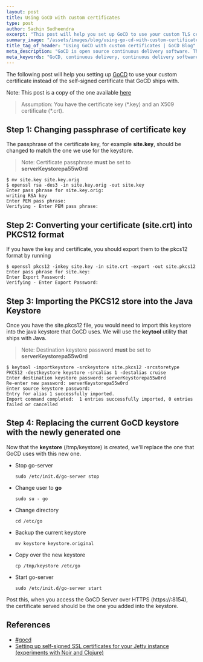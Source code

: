 ```yaml
---
layout: post
title: Using GoCD with custom certificates
type: post
author: Sachin Sudheendra
excerpt: "This post will help you set up GoCD to use your custom TLS certificate instead of the self-signed certificate that GoCD ships with."
summary_image: "/assets/images/blog/using-go-cd-with-custom-certificates/summary_image.png"
title_tag_of_header: "Using GoCD with custom certificates | GoCD Blog"
meta_description: "GoCD is open source continuous delivery software. This post will help you set up GoCD to use your custom certificate instead of a self-signed certificate."
meta_keywords: "GoCD, continuous delivery, continuous delivery software, continuous integration, continuous integration software, go, goforcd, open source, custom certificate, self signed, certificate"
---
```


The following post will help you setting up [GoCD](https://www.gocd.org) to use your custom certificate instead of the self-signed certificate that GoCD ships with.

Note: This post is a copy of the one available [here](https://sachinsudheendra.github.io/2014/03/08/using-go-cd-with-custom-certificates.html)

> Assumption: You have the certificate key (\*.key) and an X509 certificate (\*.crt).

## Step 1: Changing passphrase of certificate key

The passphrase of the certificate key, for example **site.key**, should be changed to match the one we use for the keystore.

> Note: Certificate passphrase **must** be set to **serverKeystorepa55w0rd**

    $ mv site.key site.key.orig
    $ openssl rsa -des3 -in site.key.orig -out site.key
    Enter pass phrase for site.key.orig:
    writing RSA key
    Enter PEM pass phrase:
    Verifying - Enter PEM pass phrase:

## Step 2: Converting your certificate (site.crt) into PKCS12 format

If you have the key and certificate, you should export them to the pkcs12 format by running

    $ openssl pkcs12 -inkey site.key -in site.crt -export -out site.pkcs12
    Enter pass phrase for site.key:
    Enter Export Password:
    Verifying - Enter Export Password:

## Step 3: Importing the PKCS12 store into the Java Keystore

Once you have the site.pkcs12 file, you would need to import this keystore into the java keystore that GoCD uses. We will use the **keytool** utility that ships with Java.

> Note: Destination keystore password **must** be set to **serverKeystorepa55w0rd**

    $ keytool -importkeystore -srckeystore site.pkcs12 -srcstoretype PKCS12 -destkeystore keystore -srcalias 1 -destalias cruise
    Enter destination keystore password: serverKeystorepa55w0rd
    Re-enter new password: serverKeystorepa55w0rd
    Enter source keystore password:
    Entry for alias 1 successfully imported.
    Import command completed:  1 entries successfully imported, 0 entries failed or cancelled

## Step 4: Replacing the current GoCD keystore with the newly generated one

Now that the **keystore** (/tmp/keystore) is created, we'll replace the one that GoCD uses with this new one.

- Stop go-server

      sudo /etc/init.d/go-server stop

- Change user to **go**

      sudo su - go

- Change directory

      cd /etc/go

- Backup the current keystore

      mv keystore keystore.original

- Copy over the new keystore

      cp /tmp/keystore /etc/go

- Start go-server

      sudo /etc/init.d/go-server start

Post this, when you access the GoCD Server over HTTPS (https://<go-server>:8154), the certificate served should be the one you added into the keystore.


## References

- [#gocd](https://www.gocd.org)
- [Setting up self-signed SSL certificates for your Jetty instance (experiments with Noir and Clojure)](https://sharetheconversation.blogspot.in/2012/01/setting-up-self-signed-ssl-certificates.html)
